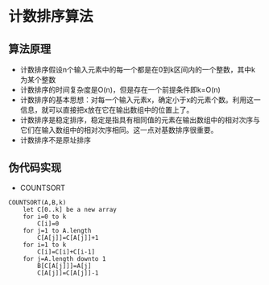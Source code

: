 # 计数排序算法
## 算法原理
* 计数排序假设n个输入元素中的每一个都是在0到k区间内的一个整数，其中k为某个整数
* 计数排序的时间复杂度是O(n)，但是存在一个前提条件即k=O(n)
* 计数排序的基本思想：对每一个输入元素x，确定小于x的元素个数。利用这一信息，就可以直接把x放在它在输出数组中的位置上了。
* 计数排序是稳定排序，稳定是指具有相同值的元素在输出数组中的相对次序与它们在输入数组中的相对次序相同。这一点对基数排序很重要。
* 计数排序不是原址排序

## 伪代码实现
* COUNTSORT
```
COUNTSORT(A,B,k)
	let C[0..k] be a new array
	for i=0 to k
		C[i]=0
	for j=1 to A.length
		C[A[j]]=C[A[j]]+1
	for i=1 to k
		C[i]=C[i]+C[i-1]
	for j=A.length downto 1
		B[C[A[j]]]=A[j]
		C[A[j]]=C[A[j]]-1
```